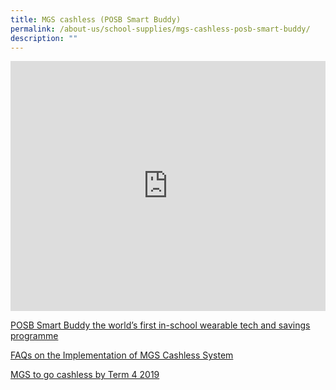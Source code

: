 ```yaml
---
title: MGS cashless (POSB Smart Buddy)
permalink: /about-us/school-supplies/mgs-cashless-posb-smart-buddy/
description: ""
---
```


<div style="width:100%; height:400px">
  <iframe class="ive_eobj_center" allowfullscreen="" frameborder="0" title="MGS Heritage Video" src="https://www.youtube.com/embed/6Io4OXlxbjE" height="100%" width="100%"> 
  </iframe>
</div>

[POSB Smart Buddy
the world’s first in-school wearable tech and savings programme](https://drive.google.com/file/d/1MyZdN2s8YM0lY-4TGZlDw7WasXCiKV-o/view?usp=sharing)

[FAQs on the Implementation of MGS Cashless System](https://drive.google.com/file/d/1KS2npFu8nVQlUfSr5oLcWrPWQmaAxoC2/view?usp=sharing)

[MGS to go cashless by Term 4 2019](https://drive.google.com/file/d/1E-xbpirx08XVfil3lRtmTpWvrVBQerAy/view?usp=sharing)